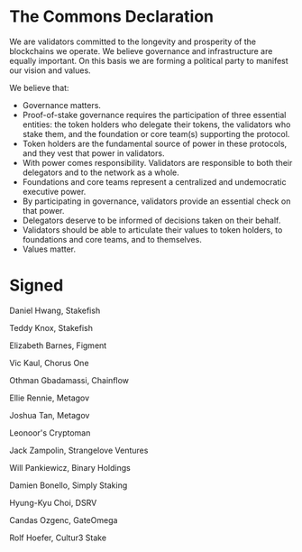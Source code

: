 # The Commons Declaration

We are validators committed to the longevity and prosperity of the blockchains we operate. We believe governance and infrastructure are equally important. On this basis we are forming a political party to manifest our vision and values.

We believe that:

- Governance matters.
- Proof-of-stake governance requires the participation of three essential entities: the token holders who delegate their tokens, the validators who stake them, and the foundation or core team(s) supporting the protocol.
- Token holders are the fundamental source of power in these protocols, and they vest that power in validators.
- With power comes responsibility. Validators are responsible to both their delegators and to the network as a whole.
- Foundations and core teams represent a centralized and undemocratic executive power.
- By participating in governance, validators provide an essential check on that power.
- Delegators deserve to be informed of decisions taken on their behalf.
- Validators should be able to articulate their values to token holders, to foundations and core teams, and to themselves.
- Values matter.

# Signed

Daniel Hwang, Stakefish

Teddy Knox, Stakefish

Elizabeth Barnes, Figment

Vic Kaul, Chorus One

Othman Gbadamassi, Chainflow

Ellie Rennie, Metagov

Joshua Tan, Metagov

Leonoor's Cryptoman

Jack Zampolin, Strangelove Ventures

Will Pankiewicz, Binary Holdings

Damien Bonello, Simply Staking

Hyung-Kyu Choi, DSRV

Candas Ozgenc, GateOmega

Rolf Hoefer, Cultur3 Stake
